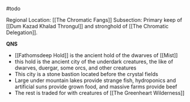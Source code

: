 #todo 

Regional Location: [[The Chromatic Fangs]]
Subsection: Primary keep of [[Dum Kazad Khalad Throngul]] and stronghold of [[The Chromatic Delegation]]. 

**QNS**
- [[Fathomsdeep Hold]] is the ancient hold of the dwarves of [[Mist]]
- this hold is the ancient city of the underdark creatures, the like of dwarves, duergar, some orcs, and other creatures
- This city is a stone bastion located before the crystal fields
- Large under mountain lakes provide strange fish, hydroponics and artificial suns provide grown food, and massive farms provide beef
- The rest is traded for with creatures of [[The Greenheart Wilderness]]
